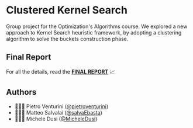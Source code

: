 # Clustered Kernel Search
Group project for the Optimization's Algorithms course. We explored a new approach to Kernel Search heuristic framework, 
by adopting a clustering algorithm to solve the buckets construction phase.

## Final Report
For all the details, read the **[FINAL REPORT](https://github.com/pietroventurini/clustered-kernel-search/blob/master/Clustered_Kernel_Search.pdf)** 📈

## Authors
- 👨🏻‍💻 Pietro Venturini ([@pietroventurini](https://github.com/pietroventurini))
- 👨🏻‍💻 Matteo Salvalai ([@salvaEbasta](https://github.com/salvaEbasta))
- 👨🏻‍💻 Michele Dusi ([@MicheleDusi](https://github.com/MicheleDusi))
